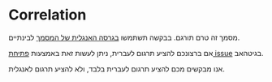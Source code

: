 # Correlation

מסמך זה טרם תורגם. בבקשה תשתמשו [בגרסה האנגלית של המסמך](../../../extensions/correlation.md) לבינתיים.

אם ברצונכם להציע תרגום לעברית, ניתן לעשות זאת באמצעות [פתיחת issue](https://github.com/cloudevents/spec/issues) בגיטהאב.

אנו מבקשים מכם להציע תרגום לעברית בלבד, ולא להציע תרגום לאנגלית.
